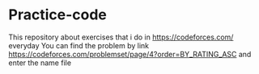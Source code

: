 # Practice-code
This repository about exercises that i do in https://codeforces.com/ everyday 
You can find the problem by link https://codeforces.com/problemset/page/4?order=BY_RATING_ASC and enter the name file 
